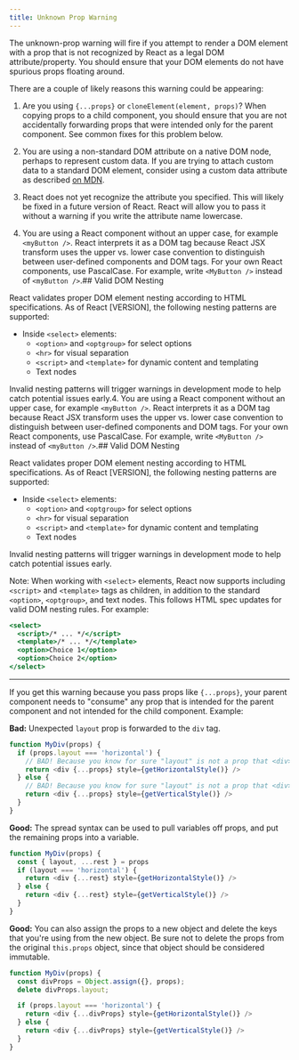 ```yaml
---
title: Unknown Prop Warning
---
```


The unknown-prop warning will fire if you attempt to render a DOM element with a prop that is not recognized by React as a legal DOM attribute/property. You should ensure that your DOM elements do not have spurious props floating around.

There are a couple of likely reasons this warning could be appearing:

1. Are you using `{...props}` or `cloneElement(element, props)`? When copying props to a child component, you should ensure that you are not accidentally forwarding props that were intended only for the parent component. See common fixes for this problem below.

2. You are using a non-standard DOM attribute on a native DOM node, perhaps to represent custom data. If you are trying to attach custom data to a standard DOM element, consider using a custom data attribute as described [on MDN](https://developer.mozilla.org/en-US/docs/Web/Guide/HTML/Using_data_attributes).

3. React does not yet recognize the attribute you specified. This will likely be fixed in a future version of React. React will allow you to pass it without a warning if you write the attribute name lowercase.

4. You are using a React component without an upper case, for example `<myButton />`. React interprets it as a DOM tag because React JSX transform uses the upper vs. lower case convention to distinguish between user-defined components and DOM tags. For your own React components, use PascalCase. For example, write `<MyButton />` instead of `<myButton />`.## Valid DOM Nesting

React validates proper DOM element nesting according to HTML specifications. As of React [VERSION], the following nesting patterns are supported:

- Inside `<select>` elements:
  - `<option>` and `<optgroup>` for select options
  - `<hr>` for visual separation
  - `<script>` and `<template>` for dynamic content and templating
  - Text nodes

Invalid nesting patterns will trigger warnings in development mode to help catch potential issues early.4. You are using a React component without an upper case, for example `<myButton />`. React interprets it as a DOM tag because React JSX transform uses the upper vs. lower case convention to distinguish between user-defined components and DOM tags. For your own React components, use PascalCase. For example, write `<MyButton />` instead of `<myButton />`.## Valid DOM Nesting

React validates proper DOM element nesting according to HTML specifications. As of React [VERSION], the following nesting patterns are supported:

- Inside `<select>` elements:
  - `<option>` and `<optgroup>` for select options
  - `<hr>` for visual separation
  - `<script>` and `<template>` for dynamic content and templating
  - Text nodes

Invalid nesting patterns will trigger warnings in development mode to help catch potential issues early.

Note: When working with `<select>` elements, React now supports including `<script>` and `<template>` tags as children, in addition to the standard `<option>`, `<optgroup>`, and text nodes. This follows HTML spec updates for valid DOM nesting rules. For example:

```jsx
<select>
  <script>/* ... */</script>
  <template>/* ... */</template>
  <option>Choice 1</option>
  <option>Choice 2</option>
</select>
```

---

If you get this warning because you pass props like `{...props}`, your parent component needs to "consume" any prop that is intended for the parent component and not intended for the child component. Example:

**Bad:** Unexpected `layout` prop is forwarded to the `div` tag.

```js
function MyDiv(props) {
  if (props.layout === 'horizontal') {
    // BAD! Because you know for sure "layout" is not a prop that <div> understands.
    return <div {...props} style={getHorizontalStyle()} />
  } else {
    // BAD! Because you know for sure "layout" is not a prop that <div> understands.
    return <div {...props} style={getVerticalStyle()} />
  }
}
```

**Good:** The spread syntax can be used to pull variables off props, and put the remaining props into a variable.

```js
function MyDiv(props) {
  const { layout, ...rest } = props
  if (layout === 'horizontal') {
    return <div {...rest} style={getHorizontalStyle()} />
  } else {
    return <div {...rest} style={getVerticalStyle()} />
  }
}
```

**Good:** You can also assign the props to a new object and delete the keys that you're using from the new object. Be sure not to delete the props from the original `this.props` object, since that object should be considered immutable.

```js
function MyDiv(props) {
  const divProps = Object.assign({}, props);
  delete divProps.layout;

  if (props.layout === 'horizontal') {
    return <div {...divProps} style={getHorizontalStyle()} />
  } else {
    return <div {...divProps} style={getVerticalStyle()} />
  }
}
```
